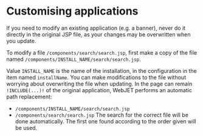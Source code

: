 # Customising applications

If you need to modify an existing application (e.g. a banner), never do it directly in the original JSP file, as your changes may be overwritten when you update.

To modify a file `/components/search/search.jsp`, first make a copy of the file named `/components/INSTALL_NAME/search/search.jsp`.

Value `INSTALL_NAME` is the name of the installation, in the configuration in the item named `installName`. You can make modifications to the file without worrying about overwriting the file when updating. In the page can remain `!INCLUDE(...)!` of the original application, WebJET performs an automatic path replacement:
- `/components/INSTALL_NAME/search/search.jsp`
- `/components/search/search.jsp`
The search for the correct file will be done automatically. The first one found according to the order given will be used.
